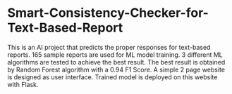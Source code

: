 # Smart-Consistency-Checker-for-Text-Based-Report
This is an AI project that predicts the proper responses for text-based reports.
165 sample reports are used for ML model training. 3 different ML algorithms are tested to achieve the best result.
The best result is obtained by Random Forest algorithm with a 0.94 F1 Score.
A simple 2 page website is designed as user interface. Trained model is deployed on this website with Flask.
